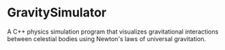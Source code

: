 # GravitySimulator
A C++ physics simulation program that visualizes gravitational interactions between celestial bodies using Newton's laws of universal gravitation.
